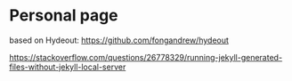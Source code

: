 # Personal page

based on Hydeout:  https://github.com/fongandrew/hydeout

https://stackoverflow.com/questions/26778329/running-jekyll-generated-files-without-jekyll-local-server
